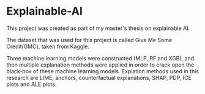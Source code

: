# Explainable-AI

This project was created as part of my master's thesis on explainable AI.

The dataset that was used for this project is called Give Me Some Credit(GMC), taken from Kaggle.

Three machine learning models were constructed (MLP, RF and XGB), and then multiple explanation methods were applied in order to crack open the black-box of these machine learning models. Explation methods used in this research are LIME, anchors, counterfactual explanations, SHAP, PDP, ICE plots and ALE plots.
